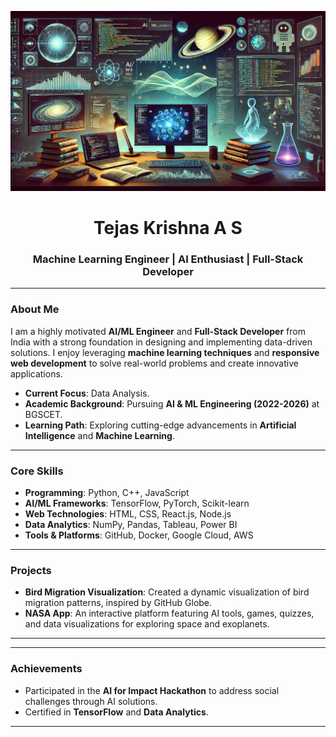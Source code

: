 
<p align="center">
  <img src="https://github.com/Tejas-007-11/Tejas-007-11/raw/refs/heads/main/github.webp" alt="Banner" />
</p>

<h1 align="center">Tejas Krishna A S</h1>
<h3 align="center">Machine Learning Engineer | AI Enthusiast | Full-Stack Developer</h3>

---

### About Me

I am a highly motivated **AI/ML Engineer** and **Full-Stack Developer** from India with a strong foundation in designing and implementing data-driven solutions. I enjoy leveraging **machine learning techniques** and **responsive web development** to solve real-world problems and create innovative applications.

- **Current Focus**: Data Analysis.
- **Academic Background**: Pursuing **AI & ML Engineering (2022-2026)** at BGSCET.
- **Learning Path**: Exploring cutting-edge advancements in **Artificial Intelligence** and **Machine Learning**.

---

### Core Skills

- **Programming**: Python, C++, JavaScript  
- **AI/ML Frameworks**: TensorFlow, PyTorch, Scikit-learn  
- **Web Technologies**: HTML, CSS, React.js, Node.js  
- **Data Analytics**: NumPy, Pandas, Tableau, Power BI  
- **Tools & Platforms**: GitHub, Docker, Google Cloud, AWS  

---

### Projects
  
- **Bird Migration Visualization**: Created a dynamic visualization of bird migration patterns, inspired by GitHub Globe.  
- **NASA App**: An interactive platform featuring AI tools, games, quizzes, and data visualizations for exploring space and exoplanets.  


---



---

### Achievements
 
- Participated in the **AI for Impact Hackathon** to address social challenges through AI solutions.  
- Certified in **TensorFlow** and **Data Analytics**.

---






